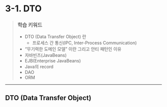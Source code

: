 # 3-1. DTO

> ### 학습 키워드
>
> * DTO (Data Transfer Object) 란
>   * 프로세스 간 통신(IPC, Inter-Process Communication)
> * “무기력한 도메인 모델” 이란 그리고 안티 패턴인 이유
> * 자바빈즈(JavaBeans)
> * EJB(Enterprise JavaBeans)
> * Java의 record
> * DAO
> * ORM
>
>

***

## DTO (Data Transfer Object)
